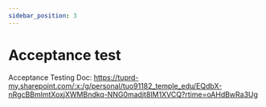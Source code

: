 ```yaml
---
sidebar_position: 3
---
```

# Acceptance test

Acceptance Testing Doc: https://tuprd-my.sharepoint.com/:x:/g/personal/tuo91182_temple_edu/EQdbX-nRgcBBmlmtXoxjXWMBndkq-NNG0madjt8IM1XVCQ?rtime=oAHdBwRa3Ug


